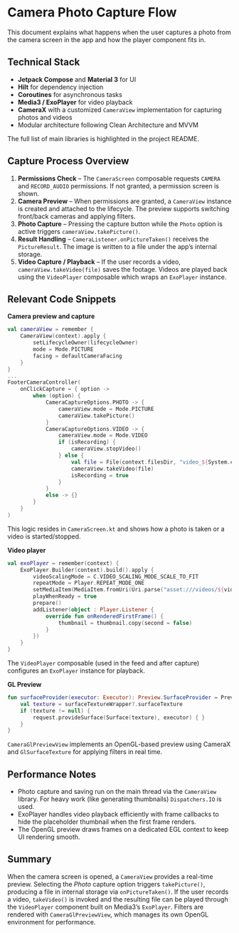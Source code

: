 # Camera Photo Capture Flow

This document explains what happens when the user captures a photo from the camera screen in the app and how the player component fits in.

## Technical Stack

- **Jetpack Compose** and **Material 3** for UI
- **Hilt** for dependency injection
- **Coroutines** for asynchronous tasks
- **Media3 / ExoPlayer** for video playback
- **CameraX** with a customized `CameraView` implementation for capturing photos and videos
- Modular architecture following Clean Architecture and MVVM

The full list of main libraries is highlighted in the project README.

## Capture Process Overview

1. **Permissions Check** – The `CameraScreen` composable requests `CAMERA` and `RECORD_AUDIO` permissions. If not granted, a permission screen is shown.
2. **Camera Preview** – When permissions are granted, a `CameraView` instance is created and attached to the lifecycle. The preview supports switching front/back cameras and applying filters.
3. **Photo Capture** – Pressing the capture button while the `Photo` option is active triggers `cameraView.takePicture()`.
4. **Result Handling** – `CameraListener.onPictureTaken()` receives the `PictureResult`. The image is written to a file under the app’s internal storage.
5. **Video Capture / Playback** – If the user records a video, `cameraView.takeVideo(file)` saves the footage. Videos are played back using the `VideoPlayer` composable which wraps an `ExoPlayer` instance.

## Relevant Code Snippets

**Camera preview and capture**
```kotlin
val cameraView = remember {
    CameraView(context).apply {
        setLifecycleOwner(lifecycleOwner)
        mode = Mode.PICTURE
        facing = defaultCameraFacing
    }
}
...
FooterCameraController(
    onClickCapture = { option ->
        when (option) {
            CameraCaptureOptions.PHOTO -> {
                cameraView.mode = Mode.PICTURE
                cameraView.takePicture()
            }
            CameraCaptureOptions.VIDEO -> {
                cameraView.mode = Mode.VIDEO
                if (isRecording) {
                    cameraView.stopVideo()
                } else {
                    val file = File(context.filesDir, "video_${System.currentTimeMillis()}.mp4")
                    cameraView.takeVideo(file)
                    isRecording = true
                }
            }
            else -> {}
        }
    }
)
```
This logic resides in `CameraScreen.kt` and shows how a photo is taken or a video is started/stopped.

**Video player**
```kotlin
val exoPlayer = remember(context) {
    ExoPlayer.Builder(context).build().apply {
        videoScalingMode = C.VIDEO_SCALING_MODE_SCALE_TO_FIT
        repeatMode = Player.REPEAT_MODE_ONE
        setMediaItem(MediaItem.fromUri(Uri.parse("asset:///videos/${video.videoLink}")))
        playWhenReady = true
        prepare()
        addListener(object : Player.Listener {
            override fun onRenderedFirstFrame() {
                thumbnail = thumbnail.copy(second = false)
            }
        })
    }
}
```
The `VideoPlayer` composable (used in the feed and after capture) configures an `ExoPlayer` instance for playback.

**GL Preview**
```kotlin
fun surfaceProvider(executor: Executor): Preview.SurfaceProvider = Preview.SurfaceProvider { request ->
    val texture = surfaceTextureWrapper?.surfaceTexture
    if (texture != null) {
        request.provideSurface(Surface(texture), executor) { }
    }
}
```
`CameraGlPreviewView` implements an OpenGL-based preview using CameraX and `GlSurfaceTexture` for applying filters in real time.

## Performance Notes

- Photo capture and saving run on the main thread via the `CameraView` library. For heavy work (like generating thumbnails) `Dispatchers.IO` is used.
- ExoPlayer handles video playback efficiently with frame callbacks to hide the placeholder thumbnail when the first frame renders.
- The OpenGL preview draws frames on a dedicated EGL context to keep UI rendering smooth.

## Summary

When the camera screen is opened, a `CameraView` provides a real-time preview. Selecting the *Photo* capture option triggers `takePicture()`, producing a file in internal storage via `onPictureTaken()`. If the user records a video, `takeVideo()` is invoked and the resulting file can be played through the `VideoPlayer` component built on Media3’s `ExoPlayer`. Filters are rendered with `CameraGlPreviewView`, which manages its own OpenGL environment for performance.
